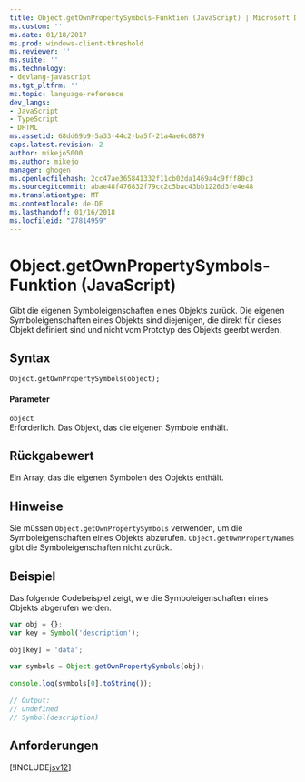 ```yaml
---
title: Object.getOwnPropertySymbols-Funktion (JavaScript) | Microsoft Docs
ms.custom: ''
ms.date: 01/18/2017
ms.prod: windows-client-threshold
ms.reviewer: ''
ms.suite: ''
ms.technology:
- devlang-javascript
ms.tgt_pltfrm: ''
ms.topic: language-reference
dev_langs:
- JavaScript
- TypeScript
- DHTML
ms.assetid: 68dd69b9-5a33-44c2-ba5f-21a4ae6c0879
caps.latest.revision: 2
author: mikejo5000
ms.author: mikejo
manager: ghogen
ms.openlocfilehash: 2cc47ae365841332f11cb02da1469a4c9fff80c3
ms.sourcegitcommit: abae48f476832f79cc2c5bac43bb1226d3fe4e48
ms.translationtype: MT
ms.contentlocale: de-DE
ms.lasthandoff: 01/16/2018
ms.locfileid: "27814959"
---
```

# <a name="objectgetownpropertysymbols-function-javascript"></a>Object.getOwnPropertySymbols-Funktion (JavaScript)
Gibt die eigenen Symboleigenschaften eines Objekts zurück. Die eigenen Symboleigenschaften eines Objekts sind diejenigen, die direkt für dieses Objekt definiert sind und nicht vom Prototyp des Objekts geerbt werden.  
  
## <a name="syntax"></a>Syntax  
  
```  
Object.getOwnPropertySymbols(object);  
```  
  
#### <a name="parameters"></a>Parameter  
 `object`  
 Erforderlich. Das Objekt, das die eigenen Symbole enthält.  
  
## <a name="return-value"></a>Rückgabewert  
 Ein Array, das die eigenen Symbolen des Objekts enthält.  
  
## <a name="remarks"></a>Hinweise  
 Sie müssen `Object.getOwnPropertySymbols` verwenden, um die Symboleigenschaften eines Objekts abzurufen. `Object.getOwnPropertyNames` gibt die Symboleigenschaften nicht zurück.  
  
## <a name="example"></a>Beispiel  
 Das folgende Codebeispiel zeigt, wie die Symboleigenschaften eines Objekts abgerufen werden.  
  
```JavaScript  
var obj = {};  
var key = Symbol('description');  
  
obj[key] = 'data';  
  
var symbols = Object.getOwnPropertySymbols(obj);  
  
console.log(symbols[0].toString());  
  
// Output:  
// undefined  
// Symbol(description)  
```  
  
## <a name="requirements"></a>Anforderungen  
 [!INCLUDE[jsv12](../../javascript/reference/includes/jsv12-md.md)]
